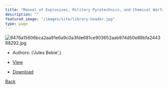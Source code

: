 ```yaml
---
title: "Manual of Explosives, Military Pyrotechnics, and Chemical Warfare Agents : Composition, Properties, Uses"
description: ""
featured_image: "/images/site/library-header.jpg"
type: page
---
```


![9476a15606bca2aa91e6a9c0a3fde681ce903652aab974d50e89bfa244388292.jpg](https://drive.google.com/uc?export=view&id=1jjDa8ChixDDBLjJ4vBDzzobdZLa1_dXK)
* Authors: ('Jules Bebie',)
* <a href="https://drive.google.com/uc?export=view&id=1t4Ca7pOLvFrc51v_D_dpNky3WDZwQ5Rn" target="_blank">View</a>

* [Download](https://drive.google.com/uc?export=download&id=1t4Ca7pOLvFrc51v_D_dpNky3WDZwQ5Rn)

[Back](/library/)

